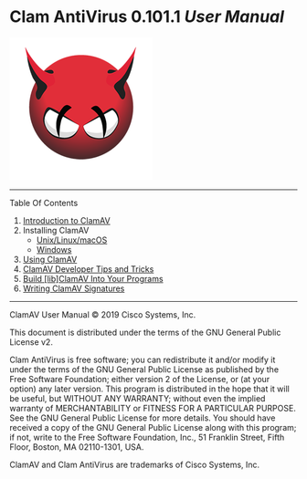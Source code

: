 # Clam AntiVirus 0.101.1 *User Manual*

![image](UserManual/images/demon.png)

-----

Table Of Contents

1. [Introduction to ClamAV](UserManual/Introduction.md)
2. Installing ClamAV
    * [Unix/Linux/macOS](UserManual/Installation-Unix.md)
    * [Windows](UserManual/Installation-Windows.md)
3. [Using ClamAV](UserManual/Usage.md)
4. [ClamAV Developer Tips and Tricks](UserManual/development.md)
5. [Build \[lib\]ClamAV Into Your Programs](UserManual/libclamav.md)
6. [Writing ClamAV Signatures](UserManual/Signatures.md)

-----

ClamAV User Manual © 2019 Cisco Systems, Inc.

This document is distributed under the terms of the GNU General Public License v2.

Clam AntiVirus is free software; you can redistribute it and/or modify it under the terms of the GNU General Public License as published by the Free Software Foundation; either version 2 of the License, or (at your option) any later version. This program is distributed in the hope that it will be useful, but WITHOUT ANY WARRANTY; without even the implied warranty of MERCHANTABILITY or FITNESS FOR A PARTICULAR PURPOSE. See the GNU General Public License for more details. You should have received a copy of the GNU General Public License along with this program; if not, write to the Free Software Foundation, Inc., 51 Franklin Street, Fifth Floor, Boston, MA 02110-1301, USA.

ClamAV and Clam AntiVirus are trademarks of Cisco Systems, Inc.
